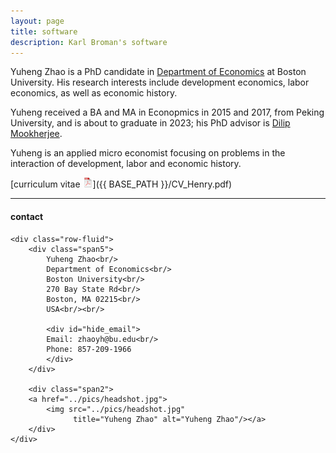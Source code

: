 ```yaml
---
layout: page
title: software
description: Karl Broman's software
---
```


Yuheng Zhao is a PhD candidate in [Department of Economics](https://www.bu.edu/econ/) at Boston University. His research interests include development economics, labor economics, as well as economic history.

Yuheng received a BA and MA in Econopmics in 2015 and 2017, from Peking
University, and is about to graduate in 2023; his PhD advisor is
[Dilip Mookherjee](http://people.bu.edu/dilipm/).

Yuheng is an applied micro economist focusing on problems in the interaction of development, labor and economic history.

[curriculum vitae ![CV as pdf](icons16/pdf-icon.png)]({{ BASE_PATH }}/CV_Henry.pdf)<br/>

---

<div class="container">
<h4><a name="contact"></a>contact</h4>

    <div class="row-fluid">
        <div class="span5">
            Yuheng Zhao<br/>
            Department of Economics<br/>
            Boston University<br/>
            270 Bay State Rd<br/>
            Boston, MA 02215<br/>
            USA<br/><br/>

            <div id="hide_email">
            Email: zhaoyh@bu.edu<br/>
            Phone: 857-209-1966
            </div>
        </div>

        <div class="span2">
        <a href="../pics/headshot.jpg">
            <img src="../pics/headshot.jpg"
                  title="Yuheng Zhao" alt="Yuheng Zhao"/></a>
        </div>
    </div>
</div>
